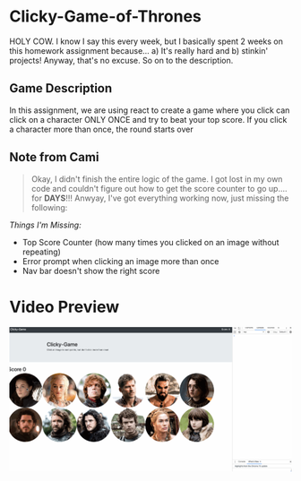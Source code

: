 # Clicky-Game-of-Thrones
HOLY COW. I know I say this every week, but I basically spent 2 weeks on this homework assignment because... a) It's really hard and b) stinkin' projects! Anyway, that's no excuse. So on to the description.

## Game Description
In this assignment, we are using react to create a game where you click can click on a character ONLY ONCE and try to beat your top score. If you click a character more than once, the round starts over

## Note from Cami
> Okay, I didn't finish the entire logic of the game. I got lost in my own code and couldn't figure out how to get the score counter to go up.... for **DAYS**!!! Anwyay, I've got everything working now, just missing the following:

_Things I'm Missing:_

* Top Score Counter (how many times you clicked on an image without repeating)
* Error prompt when clicking an image more than once
* Nav bar doesn't show the right score

# Video Preview

![GitHub Logo](public/images/ClickyGameofThrones.gif)